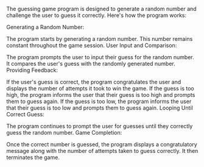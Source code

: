 The guessing game program is designed to generate a random number and challenge the user to guess it correctly. Here's how the program works:

Generating a Random Number:

The program starts by generating a random number. This number remains constant throughout the game session.
User Input and Comparison:

The program prompts the user to input their guess for the random number.
It compares the user's guess with the randomly generated number.
Providing Feedback:

If the user's guess is correct, the program congratulates the user and displays the number of attempts it took to win the game.
If the guess is too high, the program informs the user that their guess is too high and prompts them to guess again.
If the guess is too low, the program informs the user that their guess is too low and prompts them to guess again.
Looping Until Correct Guess:

The program continues to prompt the user for guesses until they correctly guess the random number.
Game Completion:

Once the correct number is guessed, the program displays a congratulatory message along with the number of attempts taken to guess correctly.
It then terminates the game.
